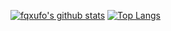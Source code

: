 [![fqxufo's github stats](https://github-readme-stats.vercel.app/api?username=fqxufo&show_icons=true)](https://github.com/fqxufo)
[![Top Langs](https://github-readme-stats.vercel.app/api/top-langs/?username=fqxufo&count_private=true&show_icons=true&layout=compact)](https://github.com/anuraghazra/github-readme-stats)
